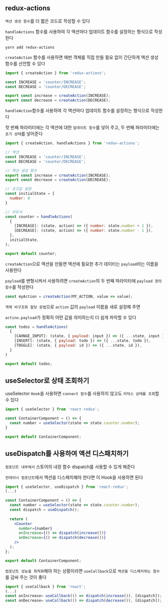 ## redux-actions
  
`액션 생성 함수`를 더 짧은 코드로 작성할 수 있다  
  
`handleActions` 함수를 사용하여 각 액션마다 업데이트 함수를 설정하는 형식으로 작성한다  
  
```
yarn add redux-actions
```
  
`createAction` 함수를 사용하면 매번 객체를 직접 만들 필요 없이 간단하게 액션 생성 함수를 선언할 수 있다  
  
```jsx
import { createAction } from 'redux-actions';

const INCREASE = 'counter/INCREASE';
const DECREASE = 'counter/DECREASE';

export const increase = createAction(INCREASE);
export const decrease = createAction(DECREASE);
```
  
`handleAction`함수를 사용하여 각 액션마다 업데이트 함수를 설정하는 형식으로 작성한다  
  
첫 번째 파라미터에는 각 액션에 대한 `업데이트 함수`를 넣어 주고, 두 번째 파라미터에는 `초기 상태`를 넣어준다  
  
```jsx
import { createAction, handleActions } from 'redux-actions';

// 액션
const INCREASE = 'counter/INCREASE';
const DECREASE = 'counter/DECREASE';

// 액션 생성 함수
export const increase = createAction(INCREASE);
export const decrease = createAction(DECREASE);

// 초깃값 설정
const initialState = {
  number: 0
}

// 리듀서
const counter = handleActions(
  {
    [INCREASE]: (state, action) => ({ number: state.number + 1 }),
    [DECREASE]: (state, action) => ({ number: state.number - 1 }),
  },
  initialState,
);

export default counter;
```
  
`createAction`으로 액션을 만들면 액션에 필요한 추가 데이터는 `payload`라는 이름을 사용한다  
  
`payload`를 변형시켜서 사용하려면 `createAction`의 두 번째 파라미터에 `payload 정의 함수`를 작성한다  
  
```jsx
const myAction = createAction(MY_ACTION, value => value);
```
  
`객체 비구조화 할당 문법`으로 `action` 값의 `payload` 이름을 새로 설정해 주면  
  
`actino.payload`가 정확히 어떤 값을 의미하는지 더 쉽게 파악할 수 있다  
  
```jsx
const todos = handleActions(
  {
    [CAHNGE_INPUT]: (state, { payload: input }) => ({ ...state, input }),
    [INSERT]: (state, { payload: todo }) => ({ ...state, todo }),
    [TOGGLE]: (state, { payload: id }) => ({ ...state, id }),
  }
)

export default todos;
```  
  
## useSelector로 상태 조회하기
  
useSelector `Hook`을 사용하면 `connect 함수`를 사용하지 않고도 `리덕스 상태를 조회`할 수 있다  
  
```jsx
import { useSelector } from 'react-redux';

const ContainerComponent = () => {
  const number = useSelector(state => state.counter.number);
}

export default ContainerComponent;
```
  
## useDispatch를 사용하여 액션 디스패치하기
  
`컴포넌트 내부에서` 스토어의 내장 함수 dispatch를 사용할 수 있게 해준다  
  
`컨테이너 컴포넌트`에서 액션을 디스패치해야 한다면 이 Hook을 사용하면 된다  
  
```jsx
import { useSelector, useDispatch } from 'react-redux';
(...)

const ContainerComponent = () => {
  const number = useSelector(state => state.counter.number);
  const dispatch = useDispatch();
  
  return (
    <Counter 
      number={number}
      onIncrease={() => dispatch(increase())}
      onDecrease={() => dispatch(decrease())}
    />
  );
};

export default ContainerComponent;
```

`컴포넌트 성능을 최적화`해야 하는 상황이라면 `useCallback`으로 `액션을 디스패치하는 함수`를 감싸 주는 것이 좋다  
  
```jsx
import { useCallback } from 'react';
(...)
const onIncrease= useCallback(() => dispatch(increase()), [dispatch]); 
const onDecrease= useCallback(() => dispatch(decrease()), [dispatch]); 
```
